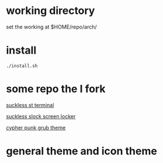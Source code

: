 # working directory
set the working at $HOME/repo/arch/

# install
```{sh}
./install.sh
```


# some repo the I fork

[suckless st terminal](https://st.suckless.org)

[suckless slock screen locker](https://tools.suckless.org/slock/)

[cypher punk grub theme](https://github.com/anoopmsivadas/Cyberpunk-GRUB-Theme)


# general theme and icon theme

